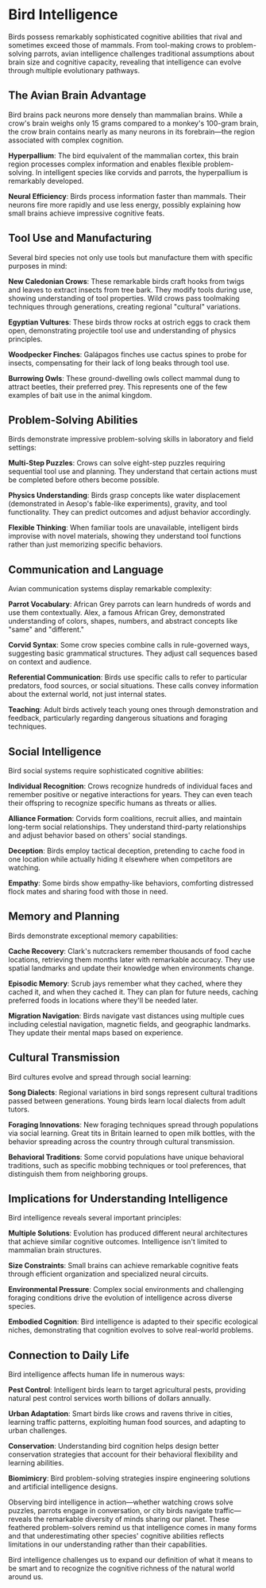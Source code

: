 # Bird Intelligence

Birds possess remarkably sophisticated cognitive abilities that rival and sometimes exceed those of mammals. From tool-making crows to problem-solving parrots, avian intelligence challenges traditional assumptions about brain size and cognitive capacity, revealing that intelligence can evolve through multiple evolutionary pathways.

## The Avian Brain Advantage

Bird brains pack neurons more densely than mammalian brains. While a crow's brain weighs only 15 grams compared to a monkey's 100-gram brain, the crow brain contains nearly as many neurons in its forebrain—the region associated with complex cognition.

**Hyperpallium**: The bird equivalent of the mammalian cortex, this brain region processes complex information and enables flexible problem-solving. In intelligent species like corvids and parrots, the hyperpallium is remarkably developed.

**Neural Efficiency**: Birds process information faster than mammals. Their neurons fire more rapidly and use less energy, possibly explaining how small brains achieve impressive cognitive feats.

## Tool Use and Manufacturing

Several bird species not only use tools but manufacture them with specific purposes in mind:

**New Caledonian Crows**: These remarkable birds craft hooks from twigs and leaves to extract insects from tree bark. They modify tools during use, showing understanding of tool properties. Wild crows pass toolmaking techniques through generations, creating regional "cultural" variations.

**Egyptian Vultures**: These birds throw rocks at ostrich eggs to crack them open, demonstrating projectile tool use and understanding of physics principles.

**Woodpecker Finches**: Galápagos finches use cactus spines to probe for insects, compensating for their lack of long beaks through tool use.

**Burrowing Owls**: These ground-dwelling owls collect mammal dung to attract beetles, their preferred prey. This represents one of the few examples of bait use in the animal kingdom.

## Problem-Solving Abilities

Birds demonstrate impressive problem-solving skills in laboratory and field settings:

**Multi-Step Puzzles**: Crows can solve eight-step puzzles requiring sequential tool use and planning. They understand that certain actions must be completed before others become possible.

**Physics Understanding**: Birds grasp concepts like water displacement (demonstrated in Aesop's fable-like experiments), gravity, and tool functionality. They can predict outcomes and adjust behavior accordingly.

**Flexible Thinking**: When familiar tools are unavailable, intelligent birds improvise with novel materials, showing they understand tool functions rather than just memorizing specific behaviors.

## Communication and Language

Avian communication systems display remarkable complexity:

**Parrot Vocabulary**: African Grey parrots can learn hundreds of words and use them contextually. Alex, a famous African Grey, demonstrated understanding of colors, shapes, numbers, and abstract concepts like "same" and "different."

**Corvid Syntax**: Some crow species combine calls in rule-governed ways, suggesting basic grammatical structures. They adjust call sequences based on context and audience.

**Referential Communication**: Birds use specific calls to refer to particular predators, food sources, or social situations. These calls convey information about the external world, not just internal states.

**Teaching**: Adult birds actively teach young ones through demonstration and feedback, particularly regarding dangerous situations and foraging techniques.

## Social Intelligence

Bird social systems require sophisticated cognitive abilities:

**Individual Recognition**: Crows recognize hundreds of individual faces and remember positive or negative interactions for years. They can even teach their offspring to recognize specific humans as threats or allies.

**Alliance Formation**: Corvids form coalitions, recruit allies, and maintain long-term social relationships. They understand third-party relationships and adjust behavior based on others' social standings.

**Deception**: Birds employ tactical deception, pretending to cache food in one location while actually hiding it elsewhere when competitors are watching.

**Empathy**: Some birds show empathy-like behaviors, comforting distressed flock mates and sharing food with those in need.

## Memory and Planning

Birds demonstrate exceptional memory capabilities:

**Cache Recovery**: Clark's nutcrackers remember thousands of food cache locations, retrieving them months later with remarkable accuracy. They use spatial landmarks and update their knowledge when environments change.

**Episodic Memory**: Scrub jays remember what they cached, where they cached it, and when they cached it. They can plan for future needs, caching preferred foods in locations where they'll be needed later.

**Migration Navigation**: Birds navigate vast distances using multiple cues including celestial navigation, magnetic fields, and geographic landmarks. They update their mental maps based on experience.

## Cultural Transmission

Bird cultures evolve and spread through social learning:

**Song Dialects**: Regional variations in bird songs represent cultural traditions passed between generations. Young birds learn local dialects from adult tutors.

**Foraging Innovations**: New foraging techniques spread through populations via social learning. Great tits in Britain learned to open milk bottles, with the behavior spreading across the country through cultural transmission.

**Behavioral Traditions**: Some corvid populations have unique behavioral traditions, such as specific mobbing techniques or tool preferences, that distinguish them from neighboring groups.

## Implications for Understanding Intelligence

Bird intelligence reveals several important principles:

**Multiple Solutions**: Evolution has produced different neural architectures that achieve similar cognitive outcomes. Intelligence isn't limited to mammalian brain structures.

**Size Constraints**: Small brains can achieve remarkable cognitive feats through efficient organization and specialized neural circuits.

**Environmental Pressure**: Complex social environments and challenging foraging conditions drive the evolution of intelligence across diverse species.

**Embodied Cognition**: Bird intelligence is adapted to their specific ecological niches, demonstrating that cognition evolves to solve real-world problems.

## Connection to Daily Life

Bird intelligence affects human life in numerous ways:

**Pest Control**: Intelligent birds learn to target agricultural pests, providing natural pest control services worth billions of dollars annually.

**Urban Adaptation**: Smart birds like crows and ravens thrive in cities, learning traffic patterns, exploiting human food sources, and adapting to urban challenges.

**Conservation**: Understanding bird cognition helps design better conservation strategies that account for their behavioral flexibility and learning abilities.

**Biomimicry**: Bird problem-solving strategies inspire engineering solutions and artificial intelligence designs.

Observing bird intelligence in action—whether watching crows solve puzzles, parrots engage in conversation, or city birds navigate traffic—reveals the remarkable diversity of minds sharing our planet. These feathered problem-solvers remind us that intelligence comes in many forms and that underestimating other species' cognitive abilities reflects limitations in our understanding rather than their capabilities.

Bird intelligence challenges us to expand our definition of what it means to be smart and to recognize the cognitive richness of the natural world around us.